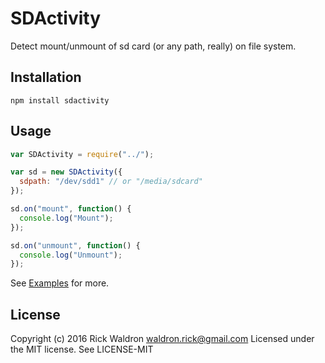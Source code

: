 # SDActivity

Detect mount/unmount of sd card (or any path, really) on file system.


## Installation

```
npm install sdactivity
```


## Usage 

```js
var SDActivity = require("../");

var sd = new SDActivity({
  sdpath: "/dev/sdd1" // or "/media/sdcard"
});

sd.on("mount", function() {
  console.log("Mount");
});

sd.on("unmount", function() {
  console.log("Unmount");
});
```


See [Examples]() for more. 


## License

Copyright (c) 2016 Rick Waldron <waldron.rick@gmail.com>
Licensed under the MIT license. See LICENSE-MIT
